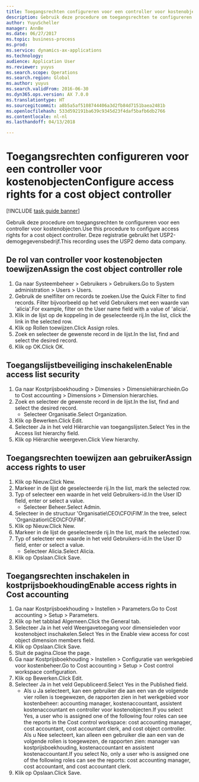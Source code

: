 ```yaml
--- 
title: Toegangsrechten configureren voor een controller voor kostenobjecten
description: Gebruik deze procedure om toegangsrechten te configureren voor een controller voor kostenobjecten.
author: YuyuScheller
manager: AnnBe
ms.date: 06/27/2017
ms.topic: business-process
ms.prod: 
ms.service: dynamics-ax-applications
ms.technology: 
audience: Application User
ms.reviewer: yuyus
ms.search.scope: Operations
ms.search.region: Global
ms.author: yuyus
ms.search.validFrom: 2016-06-30
ms.dyn365.ops.version: AX 7.0.0
ms.translationtype: HT
ms.sourcegitcommit: a8b5a5af5108744406a3d2fb84d7151baea2481b
ms.openlocfilehash: 533d592191ba639c9345d23f4daf5bafb6db2766
ms.contentlocale: nl-nl
ms.lasthandoff: 04/13/2018

---
```

# <a name="configure-access-rights-for-a-cost-object-controller"></a><span data-ttu-id="70c33-103">Toegangsrechten configureren voor een controller voor kostenobjecten</span><span class="sxs-lookup"><span data-stu-id="70c33-103">Configure access rights for a cost object controller</span></span>

[!INCLUDE [task guide banner](../../includes/task-guide-banner.md)]

<span data-ttu-id="70c33-104">Gebruik deze procedure om toegangsrechten te configureren voor een controller voor kostenobjecten.</span><span class="sxs-lookup"><span data-stu-id="70c33-104">Use this procedure to configure access rights for a cost object controller.</span></span> <span data-ttu-id="70c33-105">Deze registratie gebruikt het USP2-demogegevensbedrijf.</span><span class="sxs-lookup"><span data-stu-id="70c33-105">This recording uses the USP2 demo data company.</span></span>


## <a name="assign-the-cost-object-controller-role"></a><span data-ttu-id="70c33-106">De rol van controller voor kostenobjecten toewijzen</span><span class="sxs-lookup"><span data-stu-id="70c33-106">Assign the cost object controller role</span></span>
1. <span data-ttu-id="70c33-107">Ga naar Systeembeheer > Gebruikers > Gebruikers.</span><span class="sxs-lookup"><span data-stu-id="70c33-107">Go to System administration > Users > Users.</span></span>
2. <span data-ttu-id="70c33-108">Gebruik de snelfilter om records te zoeken.</span><span class="sxs-lookup"><span data-stu-id="70c33-108">Use the Quick Filter to find records.</span></span> <span data-ttu-id="70c33-109">Filter bijvoorbeeld op het veld Gebruikers met een waarde van 'alicia'.</span><span class="sxs-lookup"><span data-stu-id="70c33-109">For example, filter on the User name field with a value of 'alicia'.</span></span>
3. <span data-ttu-id="70c33-110">Klik in de lijst op de koppeling in de geselecteerde rij.</span><span class="sxs-lookup"><span data-stu-id="70c33-110">In the list, click the link in the selected row.</span></span>
4. <span data-ttu-id="70c33-111">Klik op Rollen toewijzen.</span><span class="sxs-lookup"><span data-stu-id="70c33-111">Click Assign roles.</span></span>
5. <span data-ttu-id="70c33-112">Zoek en selecteer de gewenste record in de lijst.</span><span class="sxs-lookup"><span data-stu-id="70c33-112">In the list, find and select the desired record.</span></span>
6. <span data-ttu-id="70c33-113">Klik op OK.</span><span class="sxs-lookup"><span data-stu-id="70c33-113">Click OK.</span></span>

## <a name="enable-access-list-security"></a><span data-ttu-id="70c33-114">Toegangslijstbeveiliging inschakelen</span><span class="sxs-lookup"><span data-stu-id="70c33-114">Enable access list security</span></span>
1. <span data-ttu-id="70c33-115">Ga naar Kostprijsboekhouding > Dimensies > Dimensiehiërarchieën.</span><span class="sxs-lookup"><span data-stu-id="70c33-115">Go to Cost accounting > Dimensions > Dimension hierarchies.</span></span>
2. <span data-ttu-id="70c33-116">Zoek en selecteer de gewenste record in de lijst.</span><span class="sxs-lookup"><span data-stu-id="70c33-116">In the list, find and select the desired record.</span></span>
    * <span data-ttu-id="70c33-117">Selecteer Organisatie.</span><span class="sxs-lookup"><span data-stu-id="70c33-117">Select Organization.</span></span>  
3. <span data-ttu-id="70c33-118">Klik op Bewerken.</span><span class="sxs-lookup"><span data-stu-id="70c33-118">Click Edit.</span></span>
4. <span data-ttu-id="70c33-119">Selecteer Ja in het veld Hiërarchie van toegangslijsten.</span><span class="sxs-lookup"><span data-stu-id="70c33-119">Select Yes in the Access list hierarchy field.</span></span>
5. <span data-ttu-id="70c33-120">Klik op Hiërarchie weergeven.</span><span class="sxs-lookup"><span data-stu-id="70c33-120">Click View hierarchy.</span></span>

## <a name="assign-access-rights-to-user"></a><span data-ttu-id="70c33-121">Toegangsrechten toewijzen aan gebruiker</span><span class="sxs-lookup"><span data-stu-id="70c33-121">Assign access rights to user</span></span>
1. <span data-ttu-id="70c33-122">Klik op Nieuw.</span><span class="sxs-lookup"><span data-stu-id="70c33-122">Click New.</span></span>
2. <span data-ttu-id="70c33-123">Markeer in de lijst de geselecteerde rij.</span><span class="sxs-lookup"><span data-stu-id="70c33-123">In the list, mark the selected row.</span></span>
3. <span data-ttu-id="70c33-124">Typ of selecteer een waarde in het veld Gebruikers-id.</span><span class="sxs-lookup"><span data-stu-id="70c33-124">In the User ID field, enter or select a value.</span></span>
    * <span data-ttu-id="70c33-125">Selecteer Beheer.</span><span class="sxs-lookup"><span data-stu-id="70c33-125">Select Admin.</span></span>  
4. <span data-ttu-id="70c33-126">Selecteer in de structuur 'Organisatie\CEO\CFO\FIM'.</span><span class="sxs-lookup"><span data-stu-id="70c33-126">In the tree, select 'Organization\CEO\CFO\FIM'.</span></span>
5. <span data-ttu-id="70c33-127">Klik op Nieuw.</span><span class="sxs-lookup"><span data-stu-id="70c33-127">Click New.</span></span>
6. <span data-ttu-id="70c33-128">Markeer in de lijst de geselecteerde rij.</span><span class="sxs-lookup"><span data-stu-id="70c33-128">In the list, mark the selected row.</span></span>
7. <span data-ttu-id="70c33-129">Typ of selecteer een waarde in het veld Gebruikers-id.</span><span class="sxs-lookup"><span data-stu-id="70c33-129">In the User ID field, enter or select a value.</span></span>
    * <span data-ttu-id="70c33-130">Selecteer Alicia.</span><span class="sxs-lookup"><span data-stu-id="70c33-130">Select Alicia.</span></span>  
8. <span data-ttu-id="70c33-131">Klik op Opslaan.</span><span class="sxs-lookup"><span data-stu-id="70c33-131">Click Save.</span></span>

## <a name="enable-access-rights-in-cost-accounting"></a><span data-ttu-id="70c33-132">Toegangsrechten inschakelen in kostprijsboekhouding</span><span class="sxs-lookup"><span data-stu-id="70c33-132">Enable access rights in Cost accounting</span></span>
1. <span data-ttu-id="70c33-133">Ga naar Kostprijsboekhouding > Instellen > Parameters.</span><span class="sxs-lookup"><span data-stu-id="70c33-133">Go to Cost accounting > Setup > Parameters.</span></span>
2. <span data-ttu-id="70c33-134">Klik op het tabblad Algemeen.</span><span class="sxs-lookup"><span data-stu-id="70c33-134">Click the General tab.</span></span>
3. <span data-ttu-id="70c33-135">Selecteer Ja in het veld Weergavetoegang voor dimensieleden voor kostenobject inschakelen.</span><span class="sxs-lookup"><span data-stu-id="70c33-135">Select Yes in the Enable view access for cost object dimension members field.</span></span>
4. <span data-ttu-id="70c33-136">Klik op Opslaan.</span><span class="sxs-lookup"><span data-stu-id="70c33-136">Click Save.</span></span>
5. <span data-ttu-id="70c33-137">Sluit de pagina.</span><span class="sxs-lookup"><span data-stu-id="70c33-137">Close the page.</span></span>
6. <span data-ttu-id="70c33-138">Ga naar Kostprijsboekhouding > Instellen > Configuratie van werkgebied voor kostenbeheer.</span><span class="sxs-lookup"><span data-stu-id="70c33-138">Go to Cost accounting > Setup > Cost control workspace configuration.</span></span>
7. <span data-ttu-id="70c33-139">Klik op Bewerken.</span><span class="sxs-lookup"><span data-stu-id="70c33-139">Click Edit.</span></span>
8. <span data-ttu-id="70c33-140">Selecteer Ja in het veld Gepubliceerd.</span><span class="sxs-lookup"><span data-stu-id="70c33-140">Select Yes in the Published field.</span></span>
    * <span data-ttu-id="70c33-141">Als u Ja selecteert, kan een gebruiker die aan een van de volgende vier rollen is toegewezen, de rapporten zien in het werkgebied voor kostenbeheer: accounting manager, kostenaccountant, assistent kostenaccountant en controller voor kostenobjecten.</span><span class="sxs-lookup"><span data-stu-id="70c33-141">If you select Yes, a user who is assigned one of the following four roles can see the reports in the Cost control workspace: cost accounting manager, cost accountant, cost accountant clerk, and cost object controller.</span></span> <span data-ttu-id="70c33-142">Als u Nee selecteert, kan alleen een gebruiker die aan een van de volgende rollen is toegewezen, de rapporten zien: manager van kostprijsboekhouding, kostenaccountant en assistent kostenaccountant.</span><span class="sxs-lookup"><span data-stu-id="70c33-142">If you select No, only a user who is assigned one of the following roles can see the reports: cost accounting manager, cost accountant, and cost accountant clerk.</span></span>    
9. <span data-ttu-id="70c33-143">Klik op Opslaan.</span><span class="sxs-lookup"><span data-stu-id="70c33-143">Click Save.</span></span>


